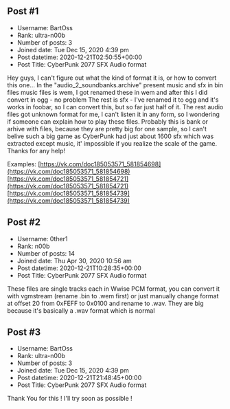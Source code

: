 ## Post #1
- Username: BartOss
- Rank: ultra-n00b
- Number of posts: 3
- Joined date: Tue Dec 15, 2020 4:39 pm
- Post datetime: 2020-12-21T02:50:55+00:00
- Post Title: CyberPunk 2077 SFX Audio format

Hey guys, I can't figure out what the kind of format it is, or how to convert this one...
In the "audio_2_soundbanks.archive" present music and sfx in bin files
music files is wem, I got renamed these in wem and after this I did convert in ogg - no problem
The rest is sfx - I've renamed it to ogg and it's works in foobar, so I can convert this, but so far just half of it. The rest audio files got unknown format for me, I can't listen it in any form, so I wondering if someone can explain how to play these files. Probably this is bank or arhive with files, because they are pretty big for one sample, so I can't belive such a big game as CyberPunk had just about 1600 sfx which was extracted except music, it' impossible if you realize the scale of the game. Thanks for any help!   

Examples: 
[https://vk.com/doc185053571_581854698](https://vk.com/doc185053571_581854698)
[https://vk.com/doc185053571_581854721](https://vk.com/doc185053571_581854721)
[https://vk.com/doc185053571_581854739](https://vk.com/doc185053571_581854739)
## Post #2
- Username: 0ther1
- Rank: n00b
- Number of posts: 14
- Joined date: Thu Apr 30, 2020 10:56 am
- Post datetime: 2020-12-21T10:28:35+00:00
- Post Title: CyberPunk 2077 SFX Audio format

These files are single tracks each in Wwise PCM format, you can convert it with vgmstream (rename .bin to .wem first) or just manually change format at offset 20 from 0xFEFF to 0x0100 and rename to .wav. They are big because it's basically a .wav format which is normal
## Post #3
- Username: BartOss
- Rank: ultra-n00b
- Number of posts: 3
- Joined date: Tue Dec 15, 2020 4:39 pm
- Post datetime: 2020-12-21T21:48:45+00:00
- Post Title: CyberPunk 2077 SFX Audio format

Thank You for this ! I'll try soon as possible !
